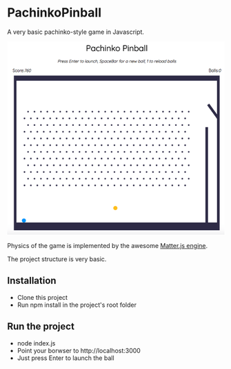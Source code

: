 # PachinkoPinball
A very basic pachinko-style game in Javascript.

<p align="center">
  <img src="https://github.com/fraricce/PachinkoPinball/blob/master/pinball-javascript-screen-shot.png?raw=true" />
</p>

Physics of the game is implemented by the awesome [Matter.js engine](http://brm.io/matter-js/).

The project structure is very basic.

## Installation

* Clone this project
* Run npm install in the project's root folder

## Run the project

* node index.js
* Point your borwser to http://localhost:3000
* Just press Enter to launch the ball

